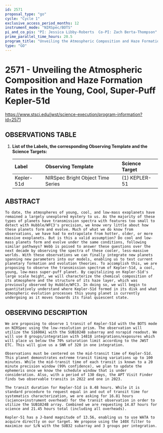 ```yaml
---
id: 2571
proposal_type: "go"
cycle: "Cycle 1"
exclusive_access_period_months: 12
instrument_mode: "NIRSpec/BOTS"
pi_and_co_pis: "PI: Jessica Libby-Roberts  Co-PI: Zach Berta-Thompson"
prime_parallel_time_hours: 20.5
program_title: "Unveiling the Atmospheric Composition and Haze Formation Rates in the Young, Cool, Super-Puff Kepler-51d"
type: "GO"
---
```

# 2571 - Unveiling the Atmospheric Composition and Haze Formation Rates in the Young, Cool, Super-Puff Kepler-51d
https://www.stsci.edu/jwst/science-execution/program-information?id=2571
## OBSERVATIONS TABLE
1.  **List of the Labels, the corresponding Observing Template and the Science Targets:**

    | Label      | Observing Template                  | Science Target |
    | :--------- | :---------------------------------- | :------------- |
    | Kepler-51d | NIRSpec Bright Object Time Series | (1) KEPLER-51  |

## ABSTRACT

    To date, the atmospheres of young, cool, and low-mass exoplanets have remained a largely unexplored mystery to us. As the majority of these types of planets have transmission spectra with features too small to detect with Hubble/WFC3's precision, we know very little about how these planets form and evolve. Much of what we do know from observations, we have had to extrapolate from hotter, older, or more massive exoplanets. But is this a valid assumption? Do cool and low-mass planets form and evolve under the same conditions, following similar pathways? Webb is poised to answer these questions over the next decade by observing the spectra of these cooler, less-massive worlds. With these observations we can finally integrate new planets spanning new parameters into our models, enabling us to test current planetary formation and evolution theories. To accomplish this, we are proposing to observe the transmission spectrum of Kepler-51d, a cool, young, low-mass super-puff planet. By capitalizing on Kepler-51d's large scale height, we will characterize the chemical composition of its atmosphere and the structure of its haze layer, which was previously observed by Hubble/WFC3. In doing so, we will begin to quantitatively understand where Kepler-51d formed in its disk and what atmospheric evolution processes this young planet is currently undergoing as it moves towards its final quiescent state.

## OBSERVING DESCRIPTION

    We are proposing to observe 1 transit of Kepler-51d with the BOTS mode on NIRSpec using the low-resolution prism. The observation will utilize the S1600A1 with the SUB1024B subarray and nsrapid readout. We will use 8 groups/integration with 14818 integrations/exposures which will place us below the 70% saturation limit according to the JWST ETC. This will give us a SNR of 320 in one integration.

    Observations must be centered on the mid-transit time of Kepler-51d. This planet demonstrates extreme transit timing variations up to 100 minutes. While the mid-transit time of each transit is known to a 20 minute precision window (99% confidence), we plan to update the ephemeris once we know the schedule window that is under consideration. Also, with a period of 130 days, the APT Visit Finder finds two observable transits in 2022 and one in 2023.

    The transit duration for Kepler-51d is 8.48 hours. While it is standard procedure to request equal in and out of transit time for systematics characterization, we are asking for 16.81 hours (science+instrument overhead) for the transit observation in order to utilize the SUB1024B array. Combined we are requesting 14.87 hours for science and 21.45 hours total (including all overheads).

    Kepler-51 has a J-band magnitude of 13.56, enabling us to use WATA to acquire directly on our target. We propose using the 140X filter to maximize our S/N with the SUB32 subarray and 3 groups per integration.